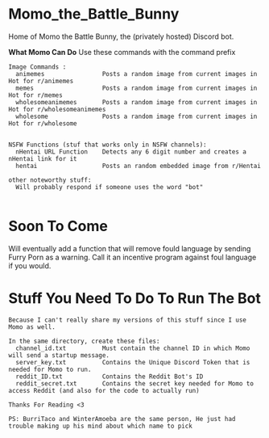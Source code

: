 # Momo_the_Battle_Bunny
Home of Momo the Battle Bunny, the (privately hosted) Discord bot. 



**What Momo Can Do**
Use these commands with the command prefix
```
Image Commands :
  animemes                Posts a random image from current images in Hot for r/animemes
  memes                   Posts a random image from current images in Hot for r/memes
  wholesomeanimemes       Posts a random image from current images in Hot for r/wholesomeanimemes
  wholesome               Posts a random image from current images in Hot for r/wholesome     


NSFW Functions (stuf that works only in NSFW channels):
  nHentai URL Function    Detects any 6 digit number and creates a nHentai link for it 
  hentai                  Posts an random embedded image from r/Hentai

other noteworthy stuff:
  Will probably respond if someone uses the word "bot"


```
    
# Soon To Come
  Will eventually add a function that will remove fould language by sending Furry Porn as a warning.
  Call it an incentive program against foul language if you would.


# Stuff You Need To Do To Run The Bot
```
Because I can't really share my versions of this stuff since I use Momo as well.

In the same directory, create these files:
  channel_id.txt          Must contain the channel ID in which Momo will send a startup message.
  server_key.txt          Contains the Unique Discord Token that is needed for Momo to run.
  reddit_ID.txt           Contains the Reddit Bot's ID
  reddit_secret.txt       Contains the secret key needed for Momo to access Reddit (and also for the code to actually run)
  
Thanks For Reading <3

PS: BurriTaco and WinterAmoeba are the same person, He just had trouble making up his mind about which name to pick
